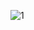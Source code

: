 ![1](https://github.com/VanHoang110802/DO_HOA_MAY_TINH/assets/108053955/35490bf1-e100-4fc1-8e65-4b55b4f34300)
